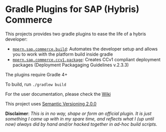 # Gradle Plugins for SAP (Hybris) Commerce

This projects provides two gradle plugins to ease the life of a hybris developer:

- [`mpern.sap.commerce.build`][build]: Automates the developer setup and allows you to work with the platform build inside gradle
- [`mpern.sap.commerce.ccv1.package`][package]: Creates CCv1 compliant deployment packages (Deployment Packagaging Guidelines v.2.3.3)

The plugins require Gradle 4+

To build, run `./gradlew build`

For the user documentation, please check the [Wiki](https://github.com/sap-commerce-tools/commerce-gradle-plugin/wiki)

This project uses [Semantic Versioning 2.0.0](https://semver.org/spec/v2.0.0.html)

**Disclaimer**: *This is in no way, shape or form an official plugin. It is just something I came up with in my spare time,
and reflects what I (up until now) always did by hand and/or hacked together in ad-hoc build scripts.*

[build]: https://plugins.gradle.org/plugin/mpern.sap.commerce.build
[package]: https://plugins.gradle.org/plugin/mpern.sap.commerce.ccv1.package